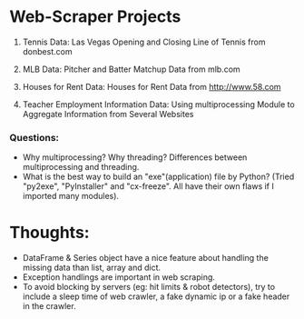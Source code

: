 # Web-Scraper Projects

1. Tennis Data:
Las Vegas Opening and Closing Line of Tennis from donbest.com

2. MLB Data:
Pitcher and Batter Matchup Data from mlb.com

2. Houses for Rent Data:
Houses for Rent Data from http://www.58.com

4. Teacher Employment Information Data: 
Using multiprocessing Module to Aggregate Information from Several Websites

### Questions:
* Why multiprocessing? Why threading? Differences between multiprocessing and threading.
* What is the best way to build an "exe"(application) file by Python? (Tried "py2exe", "PyInstaller" and "cx-freeze". All have their own flaws if I imported many modules).

# Thoughts:
* DataFrame & Series object have a nice feature about handling the missing data than list, array and dict.
* Exception handlings are important in web scraping.
* To avoid blocking by servers (eg: hit limits & robot detectors), try to include a sleep time of web crawler, a fake dynamic ip or a fake header in the crawler. 
